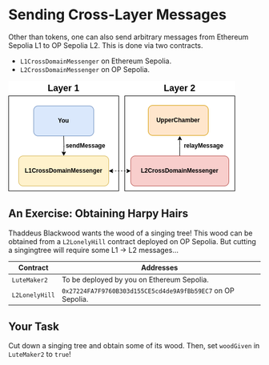 # Sending Cross-Layer Messages

Other than tokens, one can also send arbitrary messages from Ethereum Sepolia L1 to OP Sepolia L2. This is done via two contracts.

* `L1CrossDomainMessenger` on Ethereum Sepolia.
* `L2CrossDomainMessenger` on OP Sepolia.

![L1L2Communication](../../media/L1L2Communication.drawio.png)

## An Exercise: Obtaining Harpy Hairs

Thaddeus Blackwood wants the wood of a singing tree! This wood can be obtained from a `L2LonelyHill` contract deployed on OP Sepolia. But cutting a singingtree will require some L1 → L2 messages...

| Contract | Addresses |
| -- | -- |
| `LuteMaker2` | To be deployed by you on Ethereum Sepolia. | 
| `L2LonelyHill` | `0x27224FA7F9760B303d155CE5cd4de9A9fBb59EC7` on OP Sepolia. |

## Your Task

Cut down a singing tree and obtain some of its wood. Then, set `woodGiven` in `LuteMaker2` to `true`!
